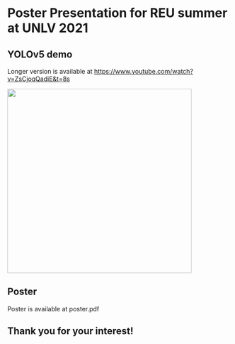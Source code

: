 # Poster Presentation for REU summer at UNLV 2021

## YOLOv5 demo

Longer version is available at https://www.youtube.com/watch?v=ZsCjoqQadiE&t=8s

<p>
<img width="416" src="downtown-las-vegas-15s-inferenced.gif.gif">
</p>

## Poster

Poster is available at poster.pdf


## Thank you for your interest!
